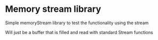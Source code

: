 # Memory stream library
Simple memoryStream library to test the functionality using the stream

Will just be a buffer that is filled and read with standard Stream functions
